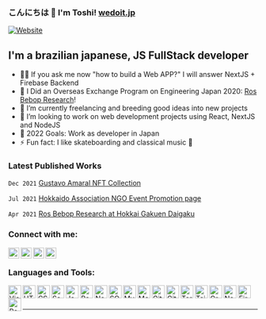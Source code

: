 ### こんにちは 👋 I'm Toshi! [wedoit.jp][website]

[![Website](https://img.shields.io/website?label=wedoit.jp&style=for-the-badge&url=https://wedoit.jp)](wedoit.jp)
<!-- [![Twitter Follow](https://img.shields.io/twitter/follow/gtoshinakano?color=1DA1F2&logo=twitter&style=for-the-badge)](https://twitter.com/intent/follow?original_referer=https%3A%2F%2Fgithub.com%2Fgtoshinakano&screen_name=gtoshinakano) -->

## I'm a brazilian japanese, JS FullStack developer

- 👨‍💻 If you ask me now "how to build a Web APP?" I will answer NextJS + Firebase Backend
- 🔭 I Did an Overseas Exchange Program on Engineering Japan 2020: [Ros Bebop Research][ros-bebop]!
- 🌱 I’m currently freelancing and breeding good ideas into new projects
- 👯 I’m looking to work on web development projects using React, NextJS and NodeJS
- 🥅 2022 Goals: Work as developer in Japan
- ⚡ Fun fact: I like skateboarding and classical music 🤣

### Latest Published Works
```Dec 2021``` [Gustavo Amaral NFT Collection ][nft-url]

```Jul 2021``` [Hokkaido Association NGO Event Promotion page][hokkaido-url]

```Apr 2021``` [Ros Bebop Research at Hokkai Gakuen Daigaku][ros-bebop]

### Connect with me:

[<img align="left" alt="codeSTACKr.com" width="22px" src="https://raw.githubusercontent.com/iconic/open-iconic/master/svg/globe.svg" />][website]
[<img align="left" alt="codeSTACKr | Twitter" width="22px" src="https://cdn.jsdelivr.net/npm/simple-icons@v3/icons/twitter.svg" />][twitter]
[<img align="left" alt="codeSTACKr | LinkedIn" width="22px" src="https://cdn.jsdelivr.net/npm/simple-icons@v3/icons/linkedin.svg" />][linkedin]
[<img align="left" alt="codeSTACKr | Instagram" width="22px" src="https://cdn.jsdelivr.net/npm/simple-icons@v3/icons/instagram.svg" />][instagram]

<br />

### Languages and Tools:

[<img align="left" alt="Visual Studio Code" width="26px" src="https://raw.githubusercontent.com/github/explore/80688e429a7d4ef2fca1e82350fe8e3517d3494d/topics/visual-studio-code/visual-studio-code.png" />][webdevplaylist]
[<img align="left" alt="HTML5" width="26px" src="https://raw.githubusercontent.com/github/explore/80688e429a7d4ef2fca1e82350fe8e3517d3494d/topics/html/html.png" />][webdevplaylist]
[<img align="left" alt="CSS3" width="26px" src="https://raw.githubusercontent.com/github/explore/80688e429a7d4ef2fca1e82350fe8e3517d3494d/topics/css/css.png" />][cssplaylist]
[<img align="left" alt="Sass" width="26px" src="https://raw.githubusercontent.com/github/explore/80688e429a7d4ef2fca1e82350fe8e3517d3494d/topics/sass/sass.png" />][cssplaylist]
[<img align="left" alt="JavaScript" width="26px" src="https://raw.githubusercontent.com/github/explore/80688e429a7d4ef2fca1e82350fe8e3517d3494d/topics/javascript/javascript.png" />][jsplaylist]
[<img align="left" alt="React" width="26px" src="https://raw.githubusercontent.com/github/explore/80688e429a7d4ef2fca1e82350fe8e3517d3494d/topics/react/react.png" />][reactplaylist]
[<img align="left" alt="Node.js" width="26px" src="https://raw.githubusercontent.com/github/explore/80688e429a7d4ef2fca1e82350fe8e3517d3494d/topics/nodejs/nodejs.png" />][webdevplaylist]
[<img align="left" alt="SQL" width="26px" src="https://raw.githubusercontent.com/github/explore/80688e429a7d4ef2fca1e82350fe8e3517d3494d/topics/sql/sql.png" />][webdevplaylist]
[<img align="left" alt="MySQL" width="26px" src="https://raw.githubusercontent.com/github/explore/80688e429a7d4ef2fca1e82350fe8e3517d3494d/topics/mysql/mysql.png" />][webdevplaylist]
[<img align="left" alt="MongoDB" width="26px" src="https://raw.githubusercontent.com/github/explore/80688e429a7d4ef2fca1e82350fe8e3517d3494d/topics/mongodb/mongodb.png" />][webdevplaylist]
[<img align="left" alt="Git" width="26px" src="https://raw.githubusercontent.com/github/explore/80688e429a7d4ef2fca1e82350fe8e3517d3494d/topics/git/git.png" />][webdevplaylist]
[<img align="left" alt="GitHub" width="26px" src="https://raw.githubusercontent.com/github/explore/78df643247d429f6cc873026c0622819ad797942/topics/github/github.png" />][webdevplaylist]
[<img align="left" alt="Terminal" width="26px" src="https://raw.githubusercontent.com/github/explore/80688e429a7d4ef2fca1e82350fe8e3517d3494d/topics/terminal/terminal.png" />][webdevplaylist]
[<img align="left" alt="TailwindCSS" width="26px" src="https://raw.githubusercontent.com/devicons/devicon/master/icons/tailwindcss/tailwindcss-plain.svg" />][webdevplaylist]
[<img align="left" alt="GreenSock Animation plugins" width="26px" src="https://cdn.cdnlogo.com/logos/g/31/gsap-greensock.svg" />][webdevplaylist]
[<img align="left" alt="NextJS" width="26px" src="https://cdn.cdnlogo.com/logos/n/80/next-js.svg">][webdevplaylist]
[<img align="left" alt="Firebase" width="26px" src="https://cdn.cdnlogo.com/logos/f/11/firebase.svg">][webdevplaylist]
[<img align="left" alt="ReactQuery" width="26px" src="https://react-query.tanstack.com/_next/static/images/emblem-light-628080660fddb35787ff6c77e97ca43e.svg">][webdevplaylist]


<br />
<br />


---

[website]: https://wedoit.jp/?src=github
[ros-bebop]: http://ros-bebop-research.vercel.app
[twitter]: https://twitter.com/gtoshinakano
[instagram]: https://www.instagram.com/toshifeelings/
[linkedin]: https://www.linkedin.com/in/gabriel-toshinori-nakano-5b2ba696/
[webdevplaylist]: https://wedoit.jp/
[jsplaylist]: https://wedoit.jp/
[cssplaylist]: https://wedoit.jp/
[reactplaylist]: https://wedoit.jp/
[nft-url]: https://www.wedoit.jp/nft/gustavo-amaral/time-and-space?src=github
[hokkaido-url]: https://hokkaido-promo.vercel.app/ishikari-nabe-dia-15-ago-2021